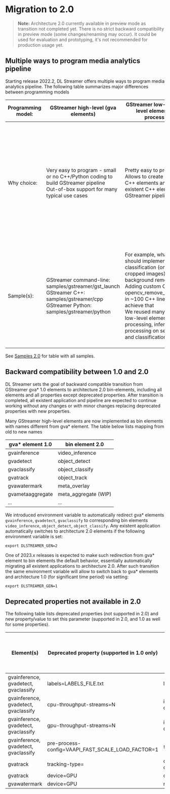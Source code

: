# Migration to 2.0

> **Note:** Architecture 2.0 currently available in preview mode as transition not
> completed yet. There is no strict backward compatibility in preview mode
> (some changes/renaming may occur). It could be used for evaluation and
> prototyping, it's not recommended for production usage yet.

## Multiple ways to program media analytics pipeline

Starting release 2022.2, DL Streamer offers multiple ways to
program media analytics pipeline. The following table summarizes major
differences between programming models

  | Programming model: | GStreamer high-level (gva elements) | GStreamer low-level (low-level elements and processbin) | Direct programming |
|---|---|---|---|
| Why choice: | <br>Very easy to program - small or no C++/Python coding to build GStreamer pipeline<br>Out-of-box support for many typical use cases<br><br> | <br>Pretty easy to program<br>Allows to create custom C++ elements and mix with existent C++ elements in GStreamer pipeline<br><br> | <br>Full flexibility of C++/Python programming to any library/framework APIs:<br>FFmpeg, GStreamer, OpenVINO™, Level-Zero, OpenCL, OpenCV Mat, SYCL, VA-API<br>Application is responsible for pipeline management and data flow (queues, async execution, multi-stream, etc)<br>Application can use memory interop library and any C++ elements provided by DL Streamer<br><br> |
| Sample(s): | <br>GStreamer command-line: samples/gstreamer/gst_launch<br>GStreamer C++: samples/gstreamer/cpp<br>GStreamer Python: samples/gstreamer/python<br><br> | <br>For example, what if we should implement object classification (on ROI cropped images) with background removal?<br>Adding custom C++ element opencv_remove_background<br>in ~100 C++ lines allows to achieve that<br>We reused many existent low-level elements for pre-processing, inference, post-processing on segmentation and classification models.<br><br> | <br>FFmpeg+OpenVINO™: samples/ffmpeg_openvino<br>FFmpeg+DPCPP/SYCL: samples/ffmpeg_dpcpp<br><br> |

See [Samples 2.0](./samples_2.0.md) for table
with all samples.

## Backward compatibility between 1.0 and 2.0

DL Streamer sets the goal of backward compatible transition from
GStreamer gva* 1.0 elements to architecture 2.0 bin-elements, including
all elements and all properties except deprecated properties. After
transition is completed, all existent application and pipeline are
expected to continue working without any changes or with minor changes
replacing deprecated properties with new properties.

Many GStreamer high-level elements are now implemented as bin elements
with names different from gva* element. The table below lists mapping
from old to new names

| gva* element 1.0 | bin element 2.0 |
|---|---|
| gvainference | video_inference |
| gvadetect | object_detect |
| gvaclassify | object_classify |
| gvatrack | object_track |
| gvawatermark | meta_overlay |
| gvametaaggregate | meta_aggregate (WIP) |
| ... | ... |

We introduced environment variable to automatically redirect gva\*
elements `gvainference`, `gvadetect`, `gvaclassify` to corresponding bin
elements `video_inference`, `object_detect`, `object_classify`. Any
existent application automatically switches to architecture 2.0 elements
if the following environment variable is set:

``` none
export DLSTREAMER_GEN=2
```

One of 2023.x releases is expected to make such redirection from gva\*
element to bin elements the default behavior, essentially automatically
migrating all existent applications to architecture 2.0. After such
transition the same environment variable will allow to switch back to
gva\* elements and architecture 1.0 (for significant time period) via
setting:

``` none
export DLSTREAMER_GEN=1
```

## Deprecated properties not available in 2.0

The following table lists deprecated properties (not supported in 2.0)
and new property/value to set this parameter (supported in 2.0, and 1.0
as well for some properties).

| Element(s) | Deprecated property (supported in 1.0 only) | New property / element(s) | New property supported by both 1.0 and 2.0? |
|---|---|---|---|
| gvainference, gvadetect, gvaclassify | labels=LABELS_FILE.txt | labels-file=LABELS_FILE.txt | Yes |
| gvainference, gvadetect, gvaclassify | cpu-throughput-streams=N | ie-config=CPU_THROUGHPUT_STREAMS=N | Yes |
| gvainference, gvadetect, gvaclassify | gpu-throughput-streams=N | ie-config=GPU_THROUGHPUT_STREAMS=N | Yes |
| gvainference, gvadetect, gvaclassify | pre-process-config=VAAPI_FAST_SCALE_LOAD_FACTOR=1 | scale-method=fast | Yes |
| gvatrack | tracking-type= | object_track generate-objects= adjust-objects= spatial-feature= | Yes |
| gvatrack | device=GPU | object_track device=GPU | No |
| gvawatermark | device=GPU | meta_overlay device=GPU | No |
